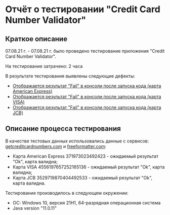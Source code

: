 # Отчёт о тестировании "Credit Card Number Validator"

## Краткое описание

07.08.21 г. - 07.08.21 г. было проведено тестирование приложения "Credit Card Number Validator".

На тестирование затрачено: 2 часа

В результате тестирования выявлены следующие дефекты:
* [Отображается pезультат "Fail" в консоли после запуска кода (карта American Express)](https://github.com/Yana-85/Project-1-Java/issues/1)
* [Отображается pезультат "Fail" в консоли после запуска кода (карта VISA)](https://github.com/Yana-85/Project-1-Java/issues/2)
* [Отображается pезультат "Fail" в консоли после запуска кода (карта JCB)](https://github.com/Yana-85/Project-1-Java/issues/3)

## Описание процесса тестирования

В качестве тестовых данных использовались данные с сервисов: [getcreditcardnumbers.com](https://www.getcreditcardnumbers.com/) и [freeformatter.com](https://www.freeformatter.com/credit-card-number-generator-validator.html):
* Карта American Express 371973023492423 - ожидаемый результат "Ok", карта валидна;
* Карта VISA 4556197657252165136 - ожидаемый результат "Ok", карта валидна;
* Карта JCB 3529719870404492533 - ожидаемый результат "Ok", карта валидна.

Тестирование производилось в следующем окружении:
* ОС: Windows 10, версия 21H1, 64-разрядная операционная система
* Java version "11.0.11"
